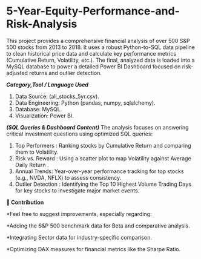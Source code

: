 # 5-Year-Equity-Performance-and-Risk-Analysis
This project provides a comprehensive financial analysis of over 500 S&P 500 stocks from 2013 to 2018. It uses a robust Python-to-SQL data pipeline to clean historical price data and calculate key performance metrics (Cumulative Return, Volatility, etc.). The final, analyzed data is loaded into a MySQL database to power a detailed Power BI Dashboard focused on risk-adjusted returns and outlier detection.

***Category,Tool / Language Used***
1. Data Source: (all_stocks_5yr.csv).
2. Data Engineering: Python (pandas, numpy, sqlalchemy).
3. Database: MySQL.
4. Visualization: Power BI.

***(SQL Queries & Dashboard Content)***
The analysis focuses on answering critical investment questions using optimized SQL queries:
1. Top Performers : Ranking stocks by Cumulative Return and comparing them to Volatility.
2. Risk vs. Reward : Using a scatter plot to map Volatility against Average Daily Return .
3. Annual Trends: Year-over-year performance tracking for top stocks (e.g., NVDA, NFLX) to assess consistency.
4. Outlier Detection : Identifying the Top 10 Highest Volume Trading Days for key stocks to investigate major market events.





**🤝 Contribution**

*Feel free to suggest improvements, especially regarding:

*Adding the S&P 500 benchmark data for Beta and comparative analysis.

*Integrating Sector data for industry-specific comparison.

*Optimizing DAX measures for financial metrics like the Sharpe Ratio.
